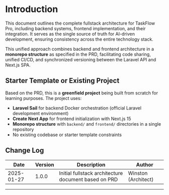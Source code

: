 # Introduction

This document outlines the complete fullstack architecture for TaskFlow Pro, including backend systems, frontend implementation, and their integration. It serves as the single source of truth for AI-driven development, ensuring consistency across the entire technology stack.

This unified approach combines backend and frontend architecture in a **monorepo structure** as specified in the PRD, facilitating code sharing, unified CI/CD, and synchronized versioning between the Laravel API and Next.js SPA.

## Starter Template or Existing Project

Based on the PRD, this is a **greenfield project** being built from scratch for learning purposes. The project uses:
- **Laravel Sail** for backend Docker orchestration (official Laravel development environment)
- **Create Next App** for frontend initialization with Next.js 15
- **Monorepo structure** with `backend/` and `frontend/` directories in a single repository
- No existing codebase or starter template constraints

## Change Log

| Date | Version | Description | Author |
|------|---------|-------------|--------|
| 2025-01-27 | 1.0.0 | Initial fullstack architecture document based on PRD | Winston (Architect) |

---
